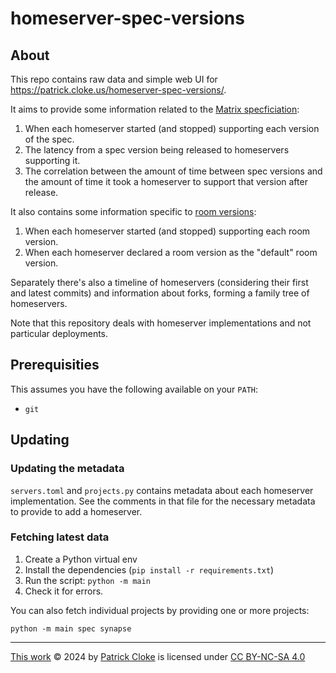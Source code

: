 # homeserver-spec-versions

## About

This repo contains raw data and simple web UI for https://patrick.cloke.us/homeserver-spec-versions/.

It aims to provide some information related to the [Matrix specficiation](https://spec.matrix.org/):

1. When each homeserver started (and stopped) supporting each version of the spec.
2. The latency from a spec version being released to homeservers supporting it.
3. The correlation between the amount of time between spec versions and the amount of time it took a homeserver to support that version after release.

It also contains some information specific to [room versions](https://spec.matrix.org/v1.10/rooms/):

1. When each homeserver started (and stopped) supporting each room version.
2. When each homeserver declared a room version as the "default" room version.

Separately there's also a timeline of homeservers (considering their first and
latest commits) and information about forks, forming a family tree of homeservers.

Note that this repository deals with homeserver implementations and not particular deployments.

## Prerequisities

This assumes you have the following available on your `PATH`:

* `git`

## Updating

### Updating the metadata

`servers.toml` and `projects.py` contains metadata about each homeserver implementation.
See the comments in that file for the necessary metadata to provide to add a homeserver.

### Fetching latest data

1. Create a Python virtual env
2. Install the dependencies (`pip install -r requirements.txt`)
3. Run the script: `python -m main`
4. Check it for errors.

You can also fetch individual projects by providing one or more projects:

`python -m main spec synapse`

----

 [This work](https://patrick.cloke.us/homeserver-spec-versions/) © 2024 by [Patrick Cloke](https://github.com/clokep) is licensed under [CC BY-NC-SA 4.0](https://creativecommons.org/licenses/by-nc-sa/4.0/)